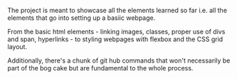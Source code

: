 The project is meant to showcase all the elements learned so far i.e. all the elements that go into setting up a basiic webpage.

From the basic html elements - linking images, classes, proper use of divs and span, hyperlinks - to styling webpages with flexbox and the CSS grid layout.

Additionally, there's a chunk of git hub commands that won't necessarily be part of the bog cake but are fundamental to the whole process.